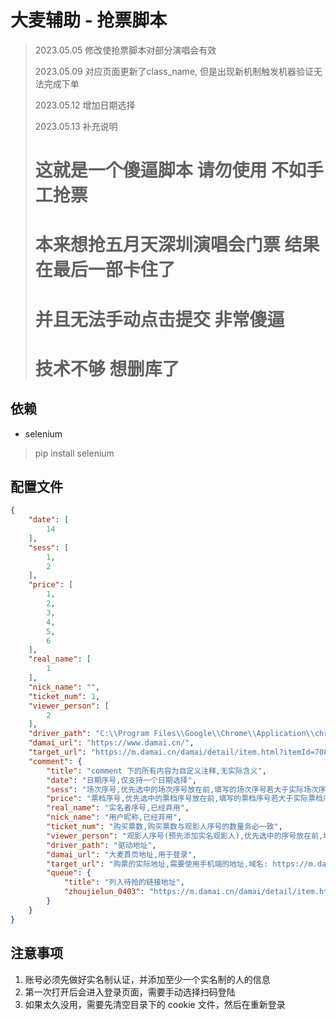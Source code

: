 # 大麦辅助 - 抢票脚本

> 2023.05.05 修改使抢票脚本对部分演唱会有效
> 
> 2023.05.09 对应页面更新了class_name, 但是出现新机制触发机器验证无法完成下单
>
> 2023.05.12 增加日期选择
>
> 2023.05.13 补充说明
> # 这就是一个傻逼脚本 请勿使用 不如手工抢票
> # 本来想抢五月天深圳演唱会门票 结果在最后一部卡住了
> # 并且无法手动点击提交 非常傻逼 
> # 技术不够 想删库了

## 依赖
- selenium
>pip install selenium 

## 配置文件

```json
{
    "date": [
        14
    ],
    "sess": [
        1,
        2
    ],
    "price": [
        1,
        2,
        3,
        4,
        5,
        6
    ],
    "real_name": [
        1
    ],
    "nick_name": "",
    "ticket_num": 1,
    "viewer_person": [
        2
    ],
    "driver_path": "C:\\Program Files\\Google\\Chrome\\Application\\chromedriver.exe",
    "damai_url": "https://www.damai.cn/",
    "target_url": "https://m.damai.cn/damai/detail/item.html?itemId=708250808776&spm=a2o71.home.snatch_ticket.item&from=appshare&sqm=dianying.h5.unknown.value.hlw_a2o71_28004194",
    "comment": {
        "title": "comment 下的所有内容为自定义注释,无实际含义",
        "date": "日期序号,仅支持一个日期选择",
        "sess": "场次序号,优先选中的场次序号放在前,填写的场次序号若大于实际场次序号,则会选中实际场次序号最大的",
        "price": "票档序号,优先选中的票档序号放在前,填写的票档序号若大于实际票档序号,则会选中实际票档序号最大的",
        "real_name": "实名者序号,已经弃用",
        "nick_name": "用户昵称,已经弃用",
        "ticket_num": "购买票数,购买票数与观影人序号的数量务必一致",
        "viewer_person": "观影人序号(预先添加实名观影人),优先选中的序号放在前,填写的序号若大于实际序号,则会放弃选中",
        "driver_path": "驱动地址",
        "damai_url": "大麦首页地址,用于登录",
        "target_url": "购票的实际地址,需要使用手机端的地址,域名: https://m.damai.cn/ 开头",
        "queue": {
            "title": "列入待抢的链接地址",
            "zhoujielun_0403": "https://m.damai.cn/damai/detail/item.html?itemId=607865020360&from=appshare&sqm=dianying.h5.unknown.value.hlw_a2o71_28004194&prev_page=8hu5vjnq54&spm=a2o71.28004194.785344.item_horizontal_3"
        }
    }
}

```

## 注意事项

1. 账号必须先做好实名制认证，并添加至少一个实名制的人的信息
2. 第一次打开后会进入登录页面，需要手动选择扫码登陆
3. 如果太久没用，需要先清空目录下的 cookie 文件，然后在重新登录
